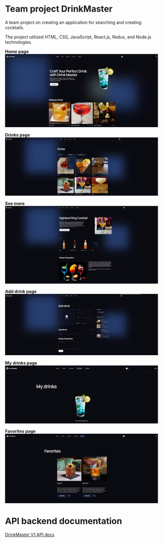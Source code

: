 # Team project DrinkMaster

A team project on creating an application for searching and creating cocktails. 

The project utilized HTML, CSS, JavaScript, React.js, Redux, and Node.js technologies.

**Home page**
![Page](./src/assets/HomePageScreen.png)

**Drinks page**
![Page](./src/assets/DrinksPageScreen.png)

**See more**
![Page](./src/assets/SeeMoreScreen.png)

**Add drink page**
![Page](./src/assets/AddDrinkPageScreen.png)

**My drinks page**
![Page](./src/assets/MyDrinksPageScreen.png)

**Favorites page**
![Page](./src/assets/FavoritesPageScreen.png)

# API backend documentation

[DrinkMaster V1 API docs](https://drinks-whm4.onrender.com/api-docs/#/)